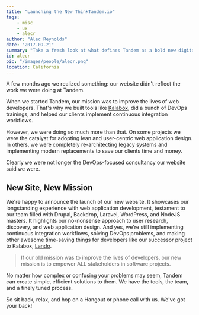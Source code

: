 ```yaml
---
title: "Launching the New ThinkTandem.io"
tags:
    - misc
    - ux
    - alecr
author: "Alec Reynolds"
date: "2017-09-21"
summary: "Take a fresh look at what defines Tandem as a bold new digital agency."
id: alecr
pic: "/images/people/alecr.png"
location: California
---
```


A few months ago we realized something: our website didn't reflect the work we were doing at Tandem.

When we started Tandem, our mission was to improve the lives of web developers. That's why we built tools like [Kalabox](https://www.kalabox.io), did a bunch of DevOps trainings, and helped our clients implement continuous integration workflows.

However, we were doing so much more than that. On some projects we were the catalyst for adopting lean and user-centric web application design. In others, we were completely re-architecting legacy systems and implementing modern replacements to save our clients time and money.

Clearly we were not longer the DevOps-focused consultancy our website said we were.

## New Site, New Mission

We're happy to announce the launch of our new website. It showcases our longstanding experience with web application development, testament to our team filled with Drupal, Backdrop, Laravel, WordPress, and NodeJS masters. It highlights our no-nonsense approach to user research, discovery, and web application design. And yes, we're still implementing continuous integration workflows, solving DevOps problems, and making other awesome time-saving things for developers like our successor project to Kalabox, [Lando](https://docs.lndo.io).

> If our old mission was to improve the lives of developers, our new mission is to empower ALL stakeholders in software projects.

No matter how complex or confusing your problems may seem, Tandem can create simple, efficient solutions to them. We have the tools, the team, and a finely tuned process.

So sit back, relax, and hop on a Hangout or phone call with us. We've got your back!
